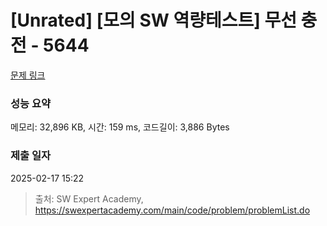 # [Unrated] [모의 SW 역량테스트] 무선 충전 - 5644 

[문제 링크](https://swexpertacademy.com/main/code/problem/problemDetail.do?contestProbId=AWXRDL1aeugDFAUo) 

### 성능 요약

메모리: 32,896 KB, 시간: 159 ms, 코드길이: 3,886 Bytes

### 제출 일자

2025-02-17 15:22



> 출처: SW Expert Academy, https://swexpertacademy.com/main/code/problem/problemList.do